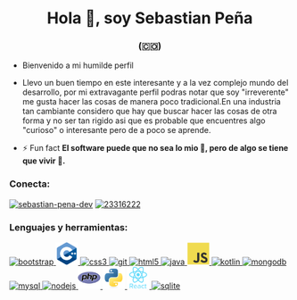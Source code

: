 <h1 align="center">Hola 👋, soy Sebastian Peña</h1>
<h3 align="center">(🇨🇴)</h3>

- Bienvenido a mi humilde perfil 
- Llevo un buen tiempo en este interesante y a la vez complejo mundo del desarrollo, por mi extravagante perfil podras notar que soy "irreverente" me gusta hacer las cosas de manera poco tradicional.En una industria tan cambiante considero que hay que buscar hacer las cosas de otra forma y no ser tan rigido asi que es probable que encuentres algo "curioso" o interesante pero de a poco se aprende.

- ⚡ Fun fact **El software puede que no sea lo mio 🥵, pero de algo se tiene que vivir 🗿.**

<h3 align="left">Conecta:</h3>
<p align="left">
<a href="https://linkedin.com/in/sebastian-pena-dev" target="blank"><img align="center" src="https://raw.githubusercontent.com/rahuldkjain/github-profile-readme-generator/master/src/images/icons/Social/linked-in-alt.svg" alt="sebastian-pena-dev" height="30" width="40" /></a>
<a href="https://stackoverflow.com/users/23316222" target="blank"><img align="center" src="https://raw.githubusercontent.com/rahuldkjain/github-profile-readme-generator/master/src/images/icons/Social/stack-overflow.svg" alt="23316222" height="30" width="40" /></a>
</p>

<h3 align="left">Lenguajes y herramientas:</h3>
<p align="left" class='icons_container'> <a href="https://getbootstrap.com" target="_blank" rel="noreferrer"> <img
            src="https://encrypted-tbn0.gstatic.com/images?q=tbn:ANd9GcSMdKsZOZjWNbaZ83_-cd0JDgkz_LOmGGpH9ydtxYb_kg&s"
            alt="bootstrap" width="40" height="40" /> </a> <a href="https://www.w3schools.com/cpp/" target="_blank"
        rel="noreferrer"> <img
            src="https://raw.githubusercontent.com/devicons/devicon/master/icons/cplusplus/cplusplus-original.svg"
            alt="cplusplus" width="40" height="40" /> </a> <a href="https://www.w3schools.com/css/" target="_blank"
        rel="noreferrer"> <img
            src="https://static-00.iconduck.com/assets.00/file-type-css-icon-1806x2048-r5fwjl3p.png"
            alt="css3" width="40" height="40" /> </a> <a href="https://git-scm.com/" target="_blank" rel="noreferrer">
        <img src="https://www.vectorlogo.zone/logos/git-scm/git-scm-icon.svg" alt="git" width="40" height="40" /> </a>
    <a href="https://www.w3.org/html/" target="_blank" rel="noreferrer"> <img
            src="https://cdn-icons-png.flaticon.com/512/732/732212.png"
            alt="html5" width="40" height="40" /> </a> <a href="https://www.java.com" target="_blank" rel="noreferrer">
        <img src="https://encrypted-tbn0.gstatic.com/images?q=tbn:ANd9GcS_HvhCVebxpulJMB9sKHaLbz2zF_gsmrQtYzSVIwvtyg&s" alt="java"
            width="40" height="40" /> </a> <a href="https://developer.mozilla.org/en-US/docs/Web/JavaScript"
        target="_blank" rel="noreferrer"> <img
            src="https://raw.githubusercontent.com/devicons/devicon/master/icons/javascript/javascript-original.svg"
            alt="javascript" width="40" height="40" /> </a> <a href="https://kotlinlang.org" target="_blank"
        rel="noreferrer"> <img src="https://www.vectorlogo.zone/logos/kotlinlang/kotlinlang-icon.svg" alt="kotlin"
            width="40" height="40" /> </a> <a href="https://www.mongodb.com/" target="_blank" rel="noreferrer"> <img
            src="https://cdn.worldvectorlogo.com/logos/mongodb-icon-2.svg"
            alt="mongodb" width="40" height="40" /> </a> <a href="https://www.mysql.com/" target="_blank"
        rel="noreferrer"> <img
            src="https://upload.wikimedia.org/wikipedia/commons/thumb/0/0e/Antu_mysql-workbench.svg/1024px-Antu_mysql-workbench.svg.png"
            alt="mysql" width="40" height="40" /> </a> <a href="https://nodejs.org" target="_blank" rel="noreferrer">
        <img src="https://encrypted-tbn0.gstatic.com/images?q=tbn:ANd9GcR_DYjiDqqH-8htO8A4J0vvEC-3MRuwaC0Kh8Ud4aoKlQ&s"
            alt="nodejs" width="40" height="40" /> </a> <a href="https://www.photoshop.com/en" target="_blank"
        rel="noreferrer"> <img
            src="https://raw.githubusercontent.com/devicons/devicon/master/icons/php/php-original.svg" alt="php"
            width="40" height="40" /> </a> <a href="https://www.python.org" target="_blank" rel="noreferrer"> <img
            src="https://raw.githubusercontent.com/devicons/devicon/master/icons/python/python-original.svg"
            alt="python" width="40" height="40" /> </a> <a href="https://reactjs.org/" target="_blank" rel="noreferrer">
        <img src="https://raw.githubusercontent.com/devicons/devicon/master/icons/react/react-original-wordmark.svg"
            alt="react" width="40" height="40" /> </a> <a href="https://www.sqlite.org/" target="_blank"
        rel="noreferrer"> <img style="background-color: white;" src="https://www.vectorlogo.zone/logos/sqlite/sqlite-icon.svg" alt="sqlite" width="40"
            height="40" /> </a>
</p>
